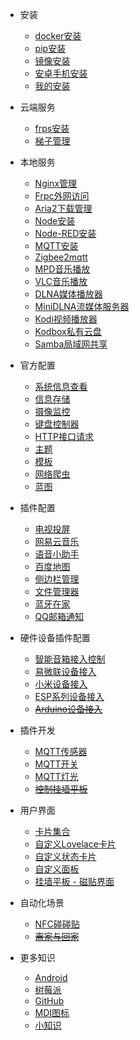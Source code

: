 - 安装

  - [docker安装](install_docker.md)
  - [pip安装](install_pip.md)
  - [镜像安装](install_image.md)
  - [安卓手机安装](install_android.md)
  - [我的安装](install_my.md)

- 云端服务

  - [frps安装](install_frps.md)
  - [梯子管理](install_v2.md)

- 本地服务
  - [Nginx管理](install_nginx.md)
  - [Frpc外网访问](install_frpc.md)
  - [Aria2下载管理](install_aria2.md)
  - [Node安装](install_node.md)
  - [Node-RED安装](install_nodered.md)
  - [MQTT安装](install_mqtt.md)
  - [Zigbee2mqtt](install_z2m.md)
  - [MPD音乐播放](install_mpd.md)
  - [VLC音乐播放](install_vlc.md)
  - [DLNA媒体播放器](install_dlna.md)
  - [MiniDLNA流媒体服务器](install_minidlna.md)
  - [Kodi视频播放器](install_kodi.md)
  - [Kodbox私有云盘](install_kodbox.md)
  - [Samba局域网共享](install_samba.md)

- 官方配置

  - [系统信息查看](system_info.md)
  - [信息存储](system_recorder.md)
  - [摄像监控](system_camera.md)
  - [键盘控制器](system_keyboard_remote.md)
  - [HTTP接口请求](system_http_api.md)
  - [主题](system_theme.md)
  - [模板](system_template.md)
  - [网络爬虫](system_scrape.md)
  - [蓝图](system_blueprint.md)

- 插件配置

  - [电视投屏](tv_cast.md)
  - [网易云音乐](plug_ha_cloud_music.md)
  - [语音小助手](plug_ha_voice.md)
  - [百度地图](plug_ha_baidu_map.md)
  - [侧边栏管理](plug_ha_sidebar.md)
  - [文件管理器](plug_ha_file_explorer.md)
  - [蓝牙在家](plug_ha_ble_home.md)
  - [QQ邮箱通知](plug_ha_qqmail.md)

- 硬件设备插件配置

  - [智能音箱接入控制](plug_voice_box.md)
  - [易微联设备接入](plug_ewelink.md)
  - [小米设备接入](plug_xiaomi.md)
  - [ESP系列设备接入](plug_esp.md)
  - ~~[Arduino设备接入](plug_arduino.md)~~

- 插件开发

  - [MQTT传感器](plug_dev_mqtt_sensor.md)
  - [MQTT开关](plug_dev_mqtt_switch.md)
  - [MQTT灯光](plug_dev_mqtt_light.md)
  - ~~[控制挂墙平板](plug_dev_pad.md)~~

- 用户界面

  - [卡片集合](plug_dev_card.md)
  - [自定义Lovelace卡片](plug_dev_custom_card.md)
  - [自定义状态卡片](plug_dev_custom_state_card.md)
  - [自定义面板](plug_dev_custom_panel.md)
  - [挂墙平板 - 磁贴界面](plug_dev_TileBoard.md)

- 自动化场景

  - [NFC碰碰贴](automation_nfc.md)
  - ~~[离家与回家](automation_home.md)~~

- 更多知识
  
  - [Android](about_android.md)
  - [树莓派](about_pi.md)
  - [GitHub](about_github.md)
  - [MDI图标](website_icon.md)
  - [小知识](about_knowledge.md)